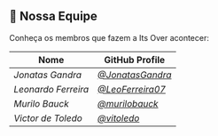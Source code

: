 ## 👥 Nossa Equipe

Conheça os membros que fazem a Its Over acontecer:

| Nome                   | GitHub Profile                               |
| ---------------------- | -------------------------------------------- |
| *Jonatas Gandra* | *[@JonatasGandra](https://github.com/JonatasGandra)*   |
| *Leonardo Ferreira* | *[@LeoFerreira07](https://github.com/LeoFerreira07)*   |
| *Murilo Bauck* | *[@murilobauck](https://github.com/murilobauck)*   |
| *Victor de Toledo* | *[@vitoledo](https://github.com/vitoledo)*   |
